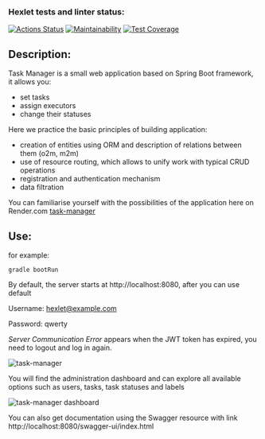 ### Hexlet tests and linter status:
[![Actions Status](https://github.com/packman1783/java-project-99/actions/workflows/hexlet-check.yml/badge.svg)](https://github.com/packman1783/java-project-99/actions)
[![Maintainability](https://api.codeclimate.com/v1/badges/72f7dcc9e0da19114a27/maintainability)](https://codeclimate.com/github/packman1783/java-project-99/maintainability)
[![Test Coverage](https://api.codeclimate.com/v1/badges/72f7dcc9e0da19114a27/test_coverage)](https://codeclimate.com/github/packman1783/java-project-99/test_coverage)

## Description:
Task Manager is a small web application based on Spring Boot framework, it allows you:
 - set tasks
 - assign executors
 - change their statuses

Here we practice the basic principles of building application:
 - creation of entities using ORM and description of relations between them (o2m, m2m)
 - use of resource routing, which allows to unify work with typical CRUD operations
 - registration and authentication mechanism
 - data filtration

You can familiarise yourself with the possibilities of the application here on Render.com [task-manager](https://java-project-99-7ogs.onrender.com)

## Use:
for example:
```
gradle bootRun
```

By default, the server starts at http://localhost:8080, after you can use default

Username: hexlet@example.com

Password: qwerty

*Server Communication Error* appears when the JWT token has expired, you need to logout and log in again.

![task-manager](https://i.ibb.co/ch98kqQ/task-manager.jpg)

You will find the administration dashboard and can explore all available options such as users, tasks, task statuses and labels

![task-manager dashboard](https://i.ibb.co/P6rDHN7/task-manager-dashboard.jpg)

You can also get documentation using the Swagger resource with link http://localhost:8080/swagger-ui/index.html
